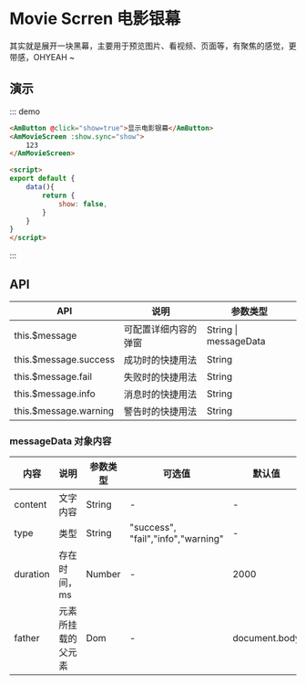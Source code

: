 # Movie Scrren 电影银幕
其实就是展开一块黑幕，主要用于预览图片、看视频、页面等，有聚焦的感觉，更带感，OHYEAH ~

## 演示
::: demo
``` html
<AmButton @click="show=true">显示电影银幕</AmButton>
<AmMovieScreen :show.sync="show">
    123
</AmMovieScreen>

<script>
export default {
    data(){
        return {
            show: false,
        }
    }
}
</script>
```
:::


## API
| API      | 说明 | 参数类型 |
| --------- | ----- | ------------ |
| this.$message | 可配置详细内容的弹窗     | String \| messageData |
| this.$message.success | 成功时的快捷用法 | String |
| this.$message.fail | 失败时的快捷用法 | String |
| this.$message.info | 消息时的快捷用法 | String |
| this.$message.warning | 警告时的快捷用法 | String |

### messageData 对象内容
| 内容      | 说明 | 参数类型 | 可选值 | 默认值 |
| ---------| --------- | ----- | --- | --- |
| content  | 文字内容 | String | - | - |
| type  | 类型 | String | "success", "fail","info","warning" | - |
| duration | 存在时间，ms | Number | - | 2000 |
| father | 元素所挂载的父元素 | Dom | - | document.body |
